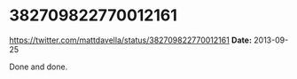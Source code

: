 # 382709822770012161
https://twitter.com/mattdavella/status/382709822770012161
**Date:** 2013-09-25

Done and done.
